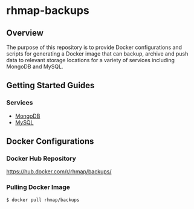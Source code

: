 # rhmap-backups

## Overview
The purpose of this repository is to provide Docker configurations and scripts for generating a Docker image that can backup, archive and push data to relevant storage locations for a variety of services including MongoDB and MySQL.

## Getting Started Guides
### Services
* [MongoDB](mongodb/README.md)
* [MySQL](mysql/README.md)

## Docker Configurations
### Docker Hub Repository
https://hub.docker.com/r/rhmap/backups/

### Pulling Docker Image
```
$ docker pull rhmap/backups
```
